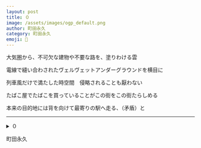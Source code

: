 ```yaml
---
layout: post
title: ０
image: /assets/images/ogp_default.png
author: 町田永久
category: 町田永久
emoji: 📌
---
```


<div class="tanka-area"><div class="tanka">
<p>大気圏から、不可欠な建物や不要な路を、塗りわける雲</p>

<p>電線で縫い合わされたヴェルヴェットアンダーグラウンドを横目に</p>

<p>列車風だけで満たした時空間　侵略されることも厭わない</p>

<p>たばこ屋でたばこを買っていることがこの街をこの街たらしめる</p>

<p>本来の目的地には背を向けて最寄りの駅へ走る、（矛盾）と</p>

</div></div>

---

<details><summary>０</summary>
大気圏から、不可欠な建物や不要な路を、塗りわける雲<br/>
電線で縫い合わされたヴェルヴェットアンダーグラウンドを横目に<br/>
列車風だけで満たした時空間　侵略されることも厭わない<br/>
たばこ屋でたばこを買っていることがこの街をこの街たらしめる<br/>
本来の目的地には背を向けて最寄りの駅へ走る、（矛盾）と<br/>
<br/>

</details>

町田永久
